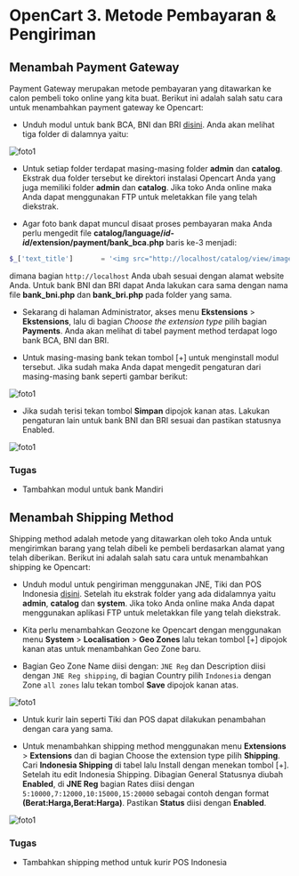 # OpenCart 3. Metode Pembayaran & Pengiriman

## Menambah Payment Gateway

Payment Gateway merupakan metode pembayaran yang ditawarkan ke calon pembeli toko online yang kita buat. Berikut ini adalah salah satu cara untuk menambahkan payment gateway ke Opencart:

* Unduh modul untuk bank BCA, BNI dan BRI [disini](https://www.opencart.com/index.php?route=marketplace/extension/info&extension_id=27777&filter_search=bca&filter_category_id=3&filter_license=0). Anda akan melihat tiga folder di dalamnya yaitu:

![foto1](http://i1380.photobucket.com/albums/ah186/nazir579/oc2/1_zpszzlsia9m.png "foto1")

* Untuk setiap folder terdapat masing-masing folder __admin__ dan __catalog__. Ekstrak dua folder tersebut ke direktori instalasi Opencart Anda yang juga memiliki folder __admin__ dan __catalog__. Jika toko Anda online maka Anda dapat menggunakan FTP untuk meletakkan file yang telah diekstrak.

* Agar foto bank dapat muncul disaat proses pembayaran maka Anda perlu mengedit file __catalog/language/_id-id_/extension/payment/bank_bca.php__ baris ke-3 menjadi:

```php
$_['text_title']       = '<img src="http://localhost/catalog/view/image/bca.png" alt="Bank BCA" title="Bank BCA" /></a>';
```
dimana bagian `http://localhost` Anda ubah sesuai dengan alamat website Anda. Untuk bank BNI dan BRI dapat Anda lakukan cara sama dengan nama file __bank_bni.php__ dan __bank_bri.php__ pada folder yang sama.

* Sekarang di halaman Administrator, akses menu __Ekstensions__ > __Ekstensions__, lalu di bagian _Choose the extension type_ pilih bagian __Payments__. Anda akan melihat di tabel payment method terdapat logo bank BCA, BNI dan BRI.

* Untuk masing-masing bank tekan tombol [+] untuk menginstall modul tersebut. Jika sudah maka Anda dapat mengedit pengaturan dari masing-masing bank seperti gambar berikut:

![foto1](http://i1380.photobucket.com/albums/ah186/nazir579/oc2/2_zpsdgsiyxoj.png "foto1")

* Jika sudah terisi tekan tombol __Simpan__ dipojok kanan atas. Lakukan pengaturan lain untuk bank BNI dan BRI sesuai dan pastikan statusnya Enabled.

![foto1](http://i1380.photobucket.com/albums/ah186/nazir579/oc2/3_zpsxy80vnuk.png "foto1")

### Tugas
* Tambahkan modul untuk bank Mandiri

## Menambah Shipping Method

Shipping method adalah metode yang ditawarkan oleh toko Anda untuk mengirimkan barang yang telah dibeli ke pembeli berdasarkan alamat yang telah diberikan. Berikut ini adalah salah satu cara untuk menambahkan shipping ke Opencart:

* Unduh modul untuk pengiriman menggunakan JNE, Tiki dan POS Indonesia [disini](https://www.opencart.com/index.php?route=marketplace/extension/info&extension_id=28004&filter_search=jne&filter_category_id=4&filter_license=0). Setelah itu ekstrak folder yang ada didalamnya yaitu __admin__, __catalog__ dan __system__. Jika toko Anda online maka Anda dapat menggunakan aplikasi FTP untuk meletakkan file yang telah diekstrak.

* Kita perlu menambahkan Geozone ke Opencart dengan menggunakan menu __System__ > __Localisation__ > __Geo Zones__ lalu tekan tombol [+] dipojok kanan atas untuk menambahkan Geo Zone baru.

* Bagian Geo Zone Name diisi dengan: `JNE Reg` dan Description diisi dengan `JNE Reg shipping`, di bagian Country pilih `Indonesia` dengan Zone `all zones` lalu tekan tombol __Save__ dipojok kanan atas. 

![foto1](http://i1380.photobucket.com/albums/ah186/nazir579/oc2/4_zpso0grbi1v.png "foto1")

* Untuk kurir lain seperti Tiki dan POS dapat dilakukan penambahan dengan cara yang sama.

* Untuk menambahkan shipping method menggunakan menu __Extensions__ > __Extensions__ dan di bagian Choose the extension type pilih __Shipping__. Cari __Indonesia Shipping__ di tabel lalu Install dengan menekan tombol [+]. Setelah itu edit Indonesia Shipping. Dibagian General Statusnya diubah __Enabled__, di __JNE Reg__ bagian Rates diisi dengan `5:10000,7:12000,10:15000,15:20000` sebagai contoh dengan format __(Berat:Harga,Berat:Harga)__. Pastikan __Status__ diisi dengan __Enabled__.

![foto1](http://i1380.photobucket.com/albums/ah186/nazir579/oc2/5_zpssylrejyy.png "foto1")

### Tugas
* Tambahkan shipping method untuk kurir POS Indonesia



 
  

